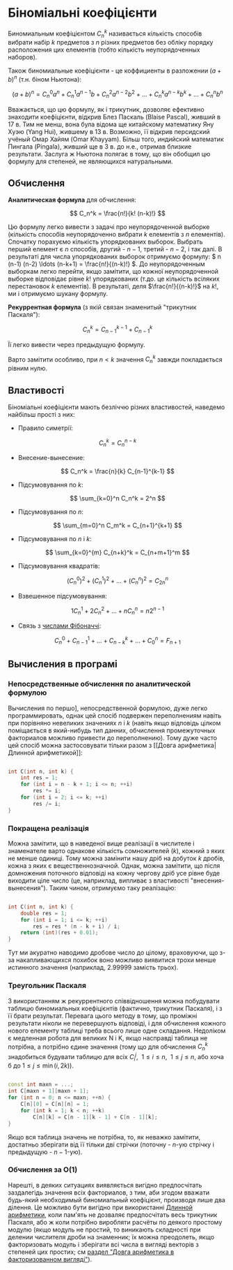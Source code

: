 # Біноміальні коефіцієнти

Биномиальным коефіцієнтом $C_n^k$ називається кількість способів вибрати набір $k$ предметов з $n$ різних предметов без обліку порядку расположения цих елементів (тобто кількість неупорядоченных наборов).

Також биномиальные коефіцієнти - це коффициенты в разложении $(a+b)^n$ (т.н. біном Ньютона):

$$
(a+b)^n = C_n^0 a^n + C_n^1 a^{n-1} b + C_n^2 a^{n-2} b^2 + \ldots + C_n^k a^{n-k} b^k + \ldots + C_n^n b^n
$$

Вважається, що цю формулу, як і трикутник, дозволяє ефективно знаходити коефіцієнти, відкрив Блез Паскаль (Blaise Pascal), живший в 17 в. Тим не менш, вона була відома ще китайскому математику Яну Хуэю (Yang Hui), жившему в 13 в. Возможно, її відкрив персидский учёный Омар Хайям (Omar Khayyam). Більш того, индийский математик Пингала (Pingala), живший ще в 3 в. до н.е., отримав близкие результати. Заслуга ж Ньютона полягає в тому, що він обобщил цю формулу для степеней, не являющихся натуральными.

## Обчислення

**Аналитическая формула** для обчислення:

$$
C_n^k = \frac{n!}{k! (n-k)!}
$$

Цю формулу легко вивести з задачі про неупорядоченной выборке (кількість способів неупорядоченно вибрати $k$ елементів з $n$ елементів). Спочатку порахуємо кількість упорядкованих выборок. Выбрать перший елемент є $n$ способів, другий - $n-1$, третий - $n-2$, і так далі. В результаті для числа упорядкованих выборок отримуємо формулу: $ n (n-1) (n-2) \ldots (n-k+1) = \frac{n!}{(n-k)!} $. До неупорядоченным выборкам легко перейти, якщо замітити, що кожної неупорядоченной выборке відповідає рівне $k!$ упорядкованих (т.до. це кількість всіляких перестановок $k$ елементів). В результаті, деля $\frac{n!}{(n-k)!}$ на $k!$, ми і отримуємо шукану формулу.

**Рекуррентная формула** (з якій связан знаменитый "трикутник Паскаля"):

$$
C_n^k = C_{n-1}^{k-1} + C_{n-1}^k
$$

Її легко вивести через предыдущую формулу.

Варто замітити особливо, при $n<k$ значення $C_n^k$ завжди покладається рівним нулю.

## Властивості

Біноміальні коефіцієнти мають безліччю різних властивостей, наведемо найбільш прості з них:

* Правило симетрії:

$$
C_n^k = C_n^{n-k}
$$

* Внесение-вынесение:

$$
C_n^k = \frac{n}{k} C_{n-1}^{k-1}
$$

* Підсумовування по $k$:

$$
\sum_{k=0}^n C_n^k = 2^n
$$

* Підсумовування по $n$:

$$
\sum_{m=0}^n C_m^k = C_{n+1}^{k+1}
$$

* Підсумовування по $n$ і $k$:

$$
\sum_{k=0}^{m} C_{n+k}^k = C_{n+m+1}^m
$$

* Підсумовування квадратів:

$$
(C_n^0)^2 + (C_n^1)^2 + \ldots + (C_n^n)^2 = C_{2n}^n
$$

* Взвешенное підсумовування:

$$
1 C_n^1 + 2 C_n^2 + \ldots + n C_n^n = n 2^{n-1}
$$

* Cвязь з [числами Фібоначчі](fibonacci_numbers):

$$
C_n^0 + C_{n-1}^1 + \ldots + C_{n-k}^k + \ldots + C_0^n = F_{n+1}
$$

## Вычисления в програмі

### Непосредственные обчислення по аналитической формулою

Вычисления по першо], непосредственной формулою, дуже легко программировать, однак цей спосіб подвержен переполнениям навіть при порівняно невеликих значениях $n$ і $k$ (навіть якщо відповідь цілком поміщається в який-нибудь тип данних, обчислення промежуточных факториалов можливо привести до переполнению). Тому дуже часто цей спосіб можна застосовувати тільки разом з [[Довга арифметика|Длинной арифметикой]]:

<!--- TODO: specify code snippet id -->
``` cpp

int C(int n, int k) {
    int res = 1;
    for (int i = n - k + 1; i <= n; ++i)
        res *= i;
    for (int i = 2; i <= k; ++i)
        res /= i;
}
```

### Покращена реалізація

Можна замітити, що в наведеної вище реалізації в числителе і знаменателе варто однакове кількість сомножителей ($k$), кожний з яких не менше одиниці. Тому можна замінити нашу дріб на добуток $k$ дробів, кожна з яких є вещественнозначной. Однак, можна замітити, що після домножения поточного відповіді на кожну чергову дріб усе рівне буде виходити ціле число (це, наприклад, випливає з властивості "внесения-вынесения"). Таким чином, отримуємо таку реалізацію:

<!--- TODO: specify code snippet id -->
``` cpp

int C(int n, int k) {
    double res = 1;
    for (int i = 1; i <= k; ++i)
        res = res * (n - k + i) / i;
    return (int)(res + 0.01);
}
```

Тут ми акуратно наводимо дробове число до цілому, враховуючи, що з-за накапливающихся похибок воно можливо виявитися трохи менше истинного значення (наприклад, $2.99999$ замість трьох).

### Треугольник Паскаля

З використанням ж рекуррентного співвідношення можна побудувати таблицю биномиальных коефіцієнтів (фактично, трикутник Паскаля), і з її брати результат. Перевага цього методу в тому, що проміжні результати ніколи не перевершують відповіді, і для обчислення кожного нового елементу таблиці треба всього лише одне складання. Недоліком є медленная робота для великих N і K, якщо насправді таблица не потрібна, а потрібно єдине значення (тому що для обчислення $C_n^k$ знадобиться будувати таблицю для всіх $C_i^j,\ \ 1 \le i \le n,\ \ 1 \le j \le n$, або хоча б до $1 \le j \le \min(i,2k)$).

<!--- TODO: specify code snippet id -->
``` cpp

const int maxn = ...;
int C[maxn + 1][maxn + 1];
for (int n = 0; n <= maxn; ++n) {
    C[n][0] = C[n][n] = 1;
    for (int k = 1; k < n; ++k)
        C[n][k] = C[n - 1][k - 1] + C[n - 1][k];
}
```

Якщо вся таблица значень не потрібна, то, як неважко замітити, достатньо зберігати від її тільки дві стрічки (поточну - $n$-ую стрічку і предыдущую - $n-1$-ую).

### Обчислення за O(1)

Нарешті, в деяких ситуациях виявляється вигідно предпосчітать заздалегідь значення всіх факториалов, з тим, аби згодом вважати будь-який необходимый биномиальный коефіцієнт, производя лише два ділення. Це можливо бути вигідно при використанні [Длинной арифметики](big_integer), коли пам'ять не дозваляє предпосчітать весь трикутник Паскаля, або ж коли потрібно виробляти расчёты по деякого простому модулю (якщо модуль не простий, то виникають складності при делении числителя дроби на знаменник; їх можна преодолеть, якщо факторизовать модуль і зберігати всі числа в вигляді векторів з степеней цих простих; см [раздел "Довга арифметика в факторизованном вигляді"](big_integer)).
